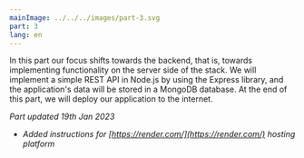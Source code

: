 ```yaml
---
mainImage: ../../../images/part-3.svg
part: 3
lang: en
---
```


<div class="intro">

In this part our focus shifts towards the backend, that is, towards implementing functionality on the server side of the stack. We will implement a simple REST API in Node.js by using the Express library, and the application's data will be stored in a MongoDB database. At the end of this part, we will deploy our application to the internet.

<i>Part updated 19th Jan 2023</i>

- <i>Added instructions for [https://render.com/](https://render.com/) hosting platform</i>

</div>
